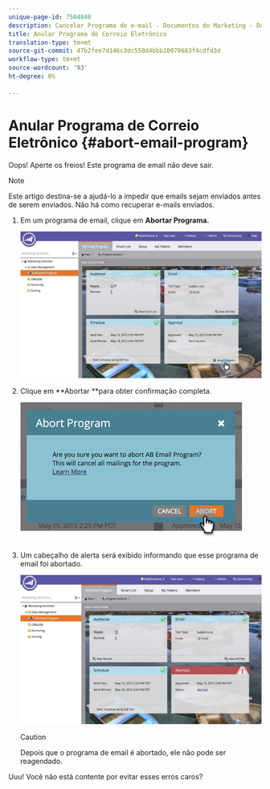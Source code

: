 ```yaml
---
unique-page-id: 7504840
description: Cancelar Programa de e-mail - Documentos do Marketing - Documentação do produto
title: Anular Programa de Correio Eletrônico
translation-type: tm+mt
source-git-commit: 47b2fee7d146c3dc558d4bbb10070683f4cdfd3d
workflow-type: tm+mt
source-wordcount: '93'
ht-degree: 0%

---
```



# Anular Programa de Correio Eletrônico {#abort-email-program}

Oops! Aperte os freios! Este programa de email não deve sair.

>[!NOTE]
>
>Este artigo destina-se a ajudá-lo a impedir que emails sejam enviados antes de serem enviados. Não há como recuperar e-mails enviados.

1. Em um programa de email, clique em **Abortar Programa.**

   ![](assets/dashboardleads.jpg)

1. Clique em **Abortar **para obter confirmação completa.

   ![](assets/image2015-5-20-15-3a24-3a35.png)

1. Um cabeçalho de alerta será exibido informando que esse programa de email foi abortado.

   ![](assets/dashboardleadchange2.jpg)

   >[!CAUTION]
   >
   >Depois que o programa de email é abortado, ele não pode ser reagendado.

Uuu! Você não está contente por evitar esses erros caros?
